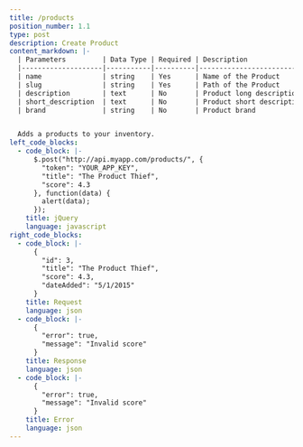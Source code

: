 ```yaml
---
title: /products
position_number: 1.1
type: post
description: Create Product
content_markdown: |-
  | Parameters         | Data Type | Required | Description                        |
  |--------------------|-----------|----------|------------------------------------|
  | name               | string    | Yes      | Name of the Product                |
  | slug               | string    | Yes      | Path of the Product                |
  | description        | text      | No       | Product long description           |
  | short_description  | text      | No       | Product short description          |
  | brand              | string    | No       | Product brand                      |


  Adds a products to your inventory.
left_code_blocks:
  - code_block: |-
      $.post("http://api.myapp.com/products/", {
        "token": "YOUR_APP_KEY",
        "title": "The Product Thief",
        "score": 4.3
      }, function(data) {
        alert(data);
      });
    title: jQuery
    language: javascript
right_code_blocks:
  - code_block: |-
      {
        "id": 3,
        "title": "The Product Thief",
        "score": 4.3,
        "dateAdded": "5/1/2015"
      }
    title: Request
    language: json
  - code_block: |-
      {
        "error": true,
        "message": "Invalid score"
      }
    title: Response
    language: json
  - code_block: |-
      {
        "error": true,
        "message": "Invalid score"
      }
    title: Error
    language: json
---
```

